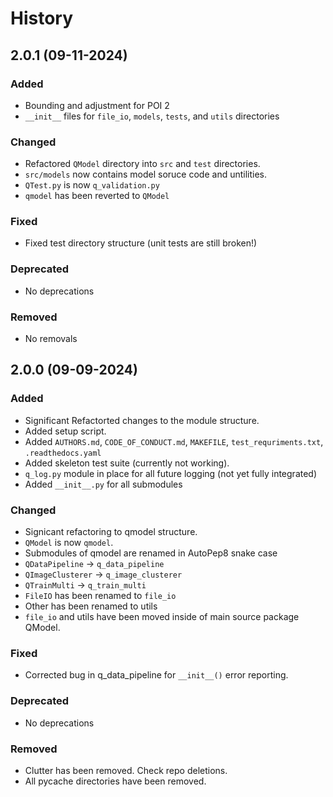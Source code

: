 # History
## 2.0.1 (09-11-2024)
### Added
- Bounding and adjustment for POI 2
- `__init__` files for `file_io`, `models`, `tests`, and `utils` directories

### Changed
- Refactored `QModel` directory into `src` and `test` directories.
- `src/models` now contains model soruce code and untilities.
- `QTest.py` is now `q_validation.py`
- `qmodel` has been reverted to `QModel`

### Fixed
- Fixed test directory structure (unit tests are still broken!)

### Deprecated
- No deprecations

### Removed
- No removals

## 2.0.0 (09-09-2024)
### Added
- Significant Refactorted changes to the module structure.
- Added setup script.
- Added `AUTHORS.md`, `CODE_OF_CONDUCT.md`, `MAKEFILE`, `test_requriments.txt`, `.readthedocs.yaml`
- Added skeleton test suite (currently not working).
- `q_log.py` module in place for all future logging (not yet fully integrated)
- Added `__init__.py` for all submodules

### Changed
- Signicant refactoring to qmodel structure.
- `QModel` is now `qmodel`.
- Submodules of qmodel are renamed in AutoPep8 snake case
- `QDataPipeline` -> `q_data_pipeline`
- `QImageClusterer` -> `q_image_clusterer`
- `QTrainMulti` -> `q_train_multi`
- `FileIO` has been renamed to `file_io`
- Other has been renamed to utils
- `file_io` and utils have been moved inside of main source package QModel.

### Fixed
- Corrected bug in q_data_pipeline for `__init__()` error reporting.

### Deprecated
- No deprecations

### Removed
- Clutter has been removed. Check repo deletions.
- All pycache directories have been removed.
